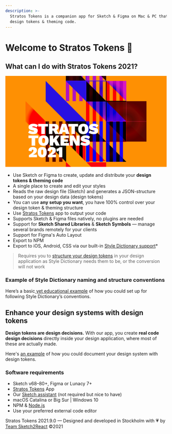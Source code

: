 ```yaml
---
description: >-
  Stratos Tokens is a companion app for Sketch & Figma on Mac & PC that outputs
  design tokens & theming code.
---
```


# Welcome to Stratos Tokens 🏡

## What can I do with Stratos Tokens 2021?

![](<.gitbook/assets/stratostokens2021 (1).jpg>)

* Use Sketch or Figma to create, update and distribute your **design tokens & theming code**
* A single place to create and edit your styles
* Reads the raw design file (Sketch) and generates a JSON-structure based on your design data (design tokens)
* You can use **any setup you want**, you have 100% control over your design token & theming structure
* Use [Stratos Tokens](https://marketplace.sketch2react.io/product/stratos-tokens/) app to output your code
* Supports Sketch & Figma files natively, no plugins are needed
* Support for **Sketch Shared Libraries** & **Sketch Symbols** — manage several brands remotely for your clients
* Support for Figma's Auto Layout
* Export to NPM
* Export to iOS, Android, CSS via our built-in [Style Dictionary support](https://amzn.github.io/style-dictionary/#/)\*

> Requires you to [structure your design tokens](https://amzn.github.io/style-dictionary/#/properties?id=examples) in your design application as Style Dictionary needs them to be, or the conversion will not work

### Example of Style Dictionary naming and structure conventions

Here’s a basic[ yet educational example](https://sketch.cloud/s/cbcda2f0-04f6-481f-a7b4-8d12d66faf56) of how you could set up for following Style Dictionary’s conventions.

## Enhance your design systems with design tokens

**Design tokens are design decisions.** With our app, you create **real code design decisions** directly inside your design application, where most of these are actually made.

Here's [an example](https://www.notion.so/Style-Dictionary-Design-System-Inc-3cfa229455854cc29e35734b76349b85) of how you could document your design system with design tokens.

### Software requirements

* Sketch v68–80+, Figma or Lunacy 7+
* [Stratos Tokens](https://marketplace.sketch2react.io/product/stratos-tokens-pre-release/) App
* Our [Sketch assistant](https://www.sketch.com/extensions/assistants/stratos-tokens-assistant/) (not required but nice to have)
* macOS Catalina or Big Sur | Windows 10
* NPM & [Node.js](https://nodejs.org/en/download/)
* Use your preferred external code editor

Stratos Tokens 2021.9.0 — Designed and developed in Stockholm with 💗 by [Team Sketch2React](https://sketch2react.io) ©2021
